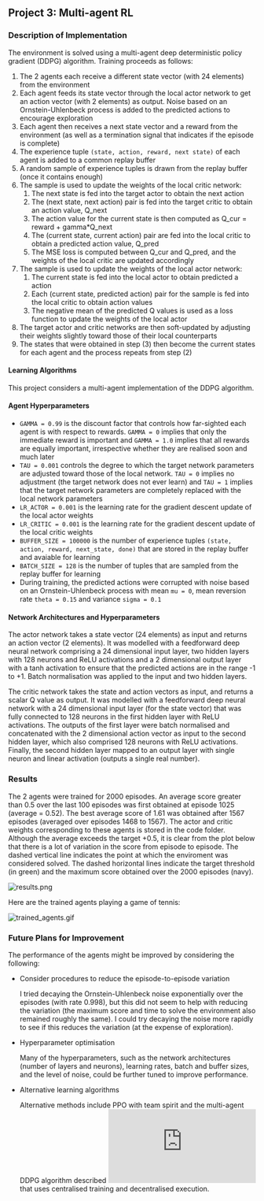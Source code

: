 ## Project 3: Multi-agent RL

### Description of Implementation

The environment is solved using a multi-agent deep deterministic policy gradient (DDPG) algorithm. Training proceeds as follows:

1. The 2 agents each receive a different state vector (with 24 elements) from the environment
1. Each agent feeds its state vector through the local actor network to get an action vector (with 2 elements) as output. Noise based on an Ornstein-Uhlenbeck process is added to the predicted actions to encourage exploration
1. Each agent then receives a next state vector and a reward from the environment (as well as a termination signal that indicates if the episode is complete)
1. The experience tuple `(state, action, reward, next state)` of each agent is added to a common replay buffer
1. A random sample of experience tuples is drawn from the replay buffer (once it contains enough) 
1. The sample is used to update the weights of the local critic network:
    1. The next state is fed into the target actor to obtain the next action
    1. The (next state, next action) pair is fed into the target critic to obtain an action value, Q_next
    1. The action value for the current state is then computed as Q_cur = reward + gamma*Q_next
    1. The (current state, current action) pair are fed into the local critic to obtain a predicted action value, Q_pred
    1. The MSE loss is computed between Q_cur and Q_pred, and the weights of the local critic are updated accordingly
1. The sample is used to update the weights of the local actor network:
    1. The current state is fed into the local actor to obtain predicted a action
    1. Each (current state, predicted action) pair for the sample is fed into the local critic to obtain action values
    1. The negative mean of the predicted Q values is used as a loss function to update the weights of the local actor
1. The target actor and critic networks are then soft-updated by adjusting their weights slightly toward those of their local counterparts
1. The states that were obtained in step (3) then become the current states for each agent and the process repeats from step (2)

#### Learning Algorithms

This project considers a multi-agent implementation of the DDPG algorithm.

#### Agent Hyperparameters

- `GAMMA = 0.99` is the discount factor that controls how far-sighted each agent is with respect to rewards. `GAMMA = 0` implies that only the immediate reward is important and `GAMMA = 1.0` implies that all rewards are equally important, irrespective whether they are realised soon and much later
- `TAU = 0.001` controls the degree to which the target network parameters are adjusted toward those of the local network. `TAU = 0` implies no adjustment (the target network does not ever learn) and `TAU = 1` implies that the target network parameters are completely replaced with the local network parameters
- `LR_ACTOR = 0.001` is the learning rate for the gradient descent update of the local actor weights
- `LR_CRITIC = 0.001` is the learning rate for the gradient descent update of the local critic weights
- `BUFFER_SIZE = 100000` is the number of experience tuples `(state, action, reward, next_state, done)` that are stored in the replay buffer and avaiable for learning
- `BATCH_SIZE = 128` is the number of tuples that are sampled from the replay buffer for learning
- During training, the predicted actions were corrupted with noise based on an Ornstein-Uhlenbeck process with mean `mu = 0`, mean reversion rate `theta = 0.15` and variance `sigma = 0.1` 


#### Network Architectures and Hyperparameters

The actor network takes a state vector (24 elements) as input and returns an action vector (2 elements). It was modelled with a feedforward deep neural network comprising a 24 dimensional input layer, two hidden layers with 128 neurons and ReLU activations and a 2 dimensional output layer with a tanh activation to ensure that the predicted actions are in the range -1 to +1. Batch normalisation was applied to the input and two hidden layers. 

The critic network takes the state and action vectors as input, and returns a scalar Q value as output. It was modelled with a feedforward deep neural network with a 24 dimensional input layer (for the state vector) that was fully connected to 128 neurons in the first hidden layer with ReLU activations. The outputs of the first layer were batch normalised and concatenated with the 2 dimensional action vector as input to the second hidden layer, which also comprised 128 neurons with ReLU activations. Finally, the second hidden layer mapped to an output layer with single neuron and linear activation (outputs a single real number). 


### Results

The 2 agents were trained for 2000 episodes. An average score greater than 0.5 over the last 100 episodes was first obtained at episode 1025 (average = 0.52). The best average score of 1.61 was obtained after 1567 episodes (averaged over episodes 1468 to 1567). The actor and critic weights corresponding to these agents is stored in the code folder. Although the average exceeds the target +0.5, it is clear from the plot below that there is a lot of variation in the score from episode to episode. The dashed vertical line indicates the point at which the enviroment was considered solved. The dashed horizontal lines indicate the target threshold (in green) and the maximum score obtained over the 2000 episodes (navy).

![results.png](results.png)

Here are the trained agents playing a game of tennis:

![trained_agents.gif](trained_agents.gif)


### Future Plans for Improvement

The performance of the agents might be improved by considering the following:

- Consider procedures to reduce the episode-to-episode variation
  
  I tried decaying the Ornstein-Uhlenbeck noise exponentially over the episodes (with rate 0.998), but this did not seem to help with reducing the variation (the maximum score and time to solve the environment also remained roughly the same). I could try decaying the noise more rapidly to see if this reduces the variation (at the expense of exploration).

- Hyperparameter optimisation 

  Many of the hyperparameters, such as the network architectures (number of layers and neurons), learning rates, batch and buffer sizes, and the level of noise, could be further tuned to improve performance.

- Alternative learning algorithms

  Alternative methods include PPO with team spirit and the multi-agent DDPG algorithm described ![here](https://papers.nips.cc/paper/7217-multi-agent-actor-critic-for-mixed-cooperative-competitive-environments.pdf) that uses centralised training and decentralised execution. 


